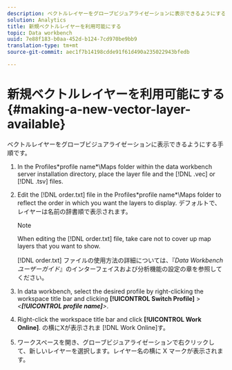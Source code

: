 ```yaml
---
description: ベクトルレイヤーをグローブビジュアライゼーションに表示できるようにする手順です。
solution: Analytics
title: 新規ベクトルレイヤーを利用可能にする
topic: Data workbench
uuid: 7e88f183-b0aa-452d-b124-7cd970be9bb9
translation-type: tm+mt
source-git-commit: aec1f7b14198cdde91f61d490a235022943bfedb

---
```



# 新規ベクトルレイヤーを利用可能にする{#making-a-new-vector-layer-available}

ベクトルレイヤーをグローブビジュアライゼーションに表示できるようにする手順です。

1. In the Profiles\*profile name*\Maps folder within the data workbench server installation directory, place the layer file and the [!DNL .vec] or [!DNL .tsv] files.
1. Edit the [!DNL order.txt] file in the Profiles\*profile name*\Maps folder to reflect the order in which you want the layers to display. デフォルトで、レイヤーは名前の辞書順で表示されます。

   >[!NOTE]
   >
   >When editing the [!DNL order.txt] file, take care not to cover up map layers that you want to show.

   [!DNL order.txt] ファイルの使用方法の詳細については、『*Data Workbench ユーザーガイド*』のインターフェイスおよび分析機能の設定の章を参照してください。

1. In data workbench, select the desired profile by right-clicking the workspace title bar and clicking **[!UICONTROL Switch Profile]** > *&lt;**[!UICONTROL profile name]**>*.
1. Right-click the workspace title bar and click **[!UICONTROL Work Online]**. の横にXが表示されま [!DNL Work Online]す。
1. ワークスペースを開き、グローブビジュアライゼーションで右クリックして、新しいレイヤーを選択します。レイヤー名の横に X マークが表示されます。

